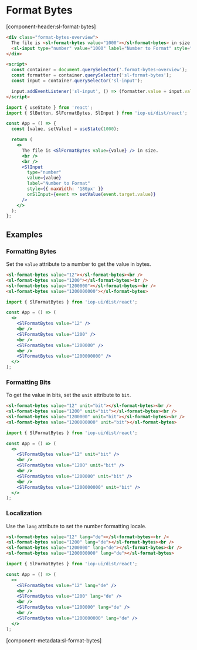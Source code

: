 # Format Bytes

[component-header:sl-format-bytes]

```html preview
<div class="format-bytes-overview">
  The file is <sl-format-bytes value="1000"></sl-format-bytes> in size. <br /><br />
  <sl-input type="number" value="1000" label="Number to Format" style="max-width: 180px;"></sl-input>
</div>

<script>
  const container = document.querySelector('.format-bytes-overview');
  const formatter = container.querySelector('sl-format-bytes');
  const input = container.querySelector('sl-input');

  input.addEventListener('sl-input', () => (formatter.value = input.value || 0));
</script>
```

```jsx react
import { useState } from 'react';
import { SlButton, SlFormatBytes, SlInput } from 'iop-ui/dist/react';

const App = () => {
  const [value, setValue] = useState(1000);

  return (
    <>
      The file is <SlFormatBytes value={value} /> in size.
      <br />
      <br />
      <SlInput
        type="number"
        value={value}
        label="Number to Format"
        style={{ maxWidth: '180px' }}
        onSlInput={event => setValue(event.target.value)}
      />
    </>
  );
};
```

## Examples

### Formatting Bytes

Set the `value` attribute to a number to get the value in bytes.

```html preview
<sl-format-bytes value="12"></sl-format-bytes><br />
<sl-format-bytes value="1200"></sl-format-bytes><br />
<sl-format-bytes value="1200000"></sl-format-bytes><br />
<sl-format-bytes value="1200000000"></sl-format-bytes>
```

```jsx react
import { SlFormatBytes } from 'iop-ui/dist/react';

const App = () => (
  <>
    <SlFormatBytes value="12" />
    <br />
    <SlFormatBytes value="1200" />
    <br />
    <SlFormatBytes value="1200000" />
    <br />
    <SlFormatBytes value="1200000000" />
  </>
);
```

### Formatting Bits

To get the value in bits, set the `unit` attribute to `bit`.

```html preview
<sl-format-bytes value="12" unit="bit"></sl-format-bytes><br />
<sl-format-bytes value="1200" unit="bit"></sl-format-bytes><br />
<sl-format-bytes value="1200000" unit="bit"></sl-format-bytes><br />
<sl-format-bytes value="1200000000" unit="bit"></sl-format-bytes>
```

```jsx react
import { SlFormatBytes } from 'iop-ui/dist/react';

const App = () => (
  <>
    <SlFormatBytes value="12" unit="bit" />
    <br />
    <SlFormatBytes value="1200" unit="bit" />
    <br />
    <SlFormatBytes value="1200000" unit="bit" />
    <br />
    <SlFormatBytes value="1200000000" unit="bit" />
  </>
);
```

### Localization

Use the `lang` attribute to set the number formatting locale.

```html preview
<sl-format-bytes value="12" lang="de"></sl-format-bytes><br />
<sl-format-bytes value="1200" lang="de"></sl-format-bytes><br />
<sl-format-bytes value="1200000" lang="de"></sl-format-bytes><br />
<sl-format-bytes value="1200000000" lang="de"></sl-format-bytes>
```

```jsx react
import { SlFormatBytes } from 'iop-ui/dist/react';

const App = () => (
  <>
    <SlFormatBytes value="12" lang="de" />
    <br />
    <SlFormatBytes value="1200" lang="de" />
    <br />
    <SlFormatBytes value="1200000" lang="de" />
    <br />
    <SlFormatBytes value="1200000000" lang="de" />
  </>
);
```

[component-metadata:sl-format-bytes]
